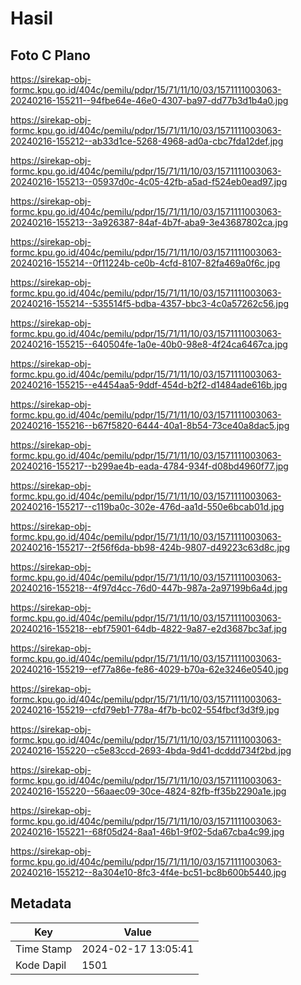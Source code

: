 # Hasil

## Foto C Plano

https://sirekap-obj-formc.kpu.go.id/404c/pemilu/pdpr/15/71/11/10/03/1571111003063-20240216-155211--94fbe64e-46e0-4307-ba97-dd77b3d1b4a0.jpg

https://sirekap-obj-formc.kpu.go.id/404c/pemilu/pdpr/15/71/11/10/03/1571111003063-20240216-155212--ab33d1ce-5268-4968-ad0a-cbc7fda12def.jpg

https://sirekap-obj-formc.kpu.go.id/404c/pemilu/pdpr/15/71/11/10/03/1571111003063-20240216-155213--05937d0c-4c05-42fb-a5ad-f524eb0ead97.jpg

https://sirekap-obj-formc.kpu.go.id/404c/pemilu/pdpr/15/71/11/10/03/1571111003063-20240216-155213--3a926387-84af-4b7f-aba9-3e43687802ca.jpg

https://sirekap-obj-formc.kpu.go.id/404c/pemilu/pdpr/15/71/11/10/03/1571111003063-20240216-155214--0f11224b-ce0b-4cfd-8107-82fa469a0f6c.jpg

https://sirekap-obj-formc.kpu.go.id/404c/pemilu/pdpr/15/71/11/10/03/1571111003063-20240216-155214--535514f5-bdba-4357-bbc3-4c0a57262c56.jpg

https://sirekap-obj-formc.kpu.go.id/404c/pemilu/pdpr/15/71/11/10/03/1571111003063-20240216-155215--640504fe-1a0e-40b0-98e8-4f24ca6467ca.jpg

https://sirekap-obj-formc.kpu.go.id/404c/pemilu/pdpr/15/71/11/10/03/1571111003063-20240216-155215--e4454aa5-9ddf-454d-b2f2-d1484ade616b.jpg

https://sirekap-obj-formc.kpu.go.id/404c/pemilu/pdpr/15/71/11/10/03/1571111003063-20240216-155216--b67f5820-6444-40a1-8b54-73ce40a8dac5.jpg

https://sirekap-obj-formc.kpu.go.id/404c/pemilu/pdpr/15/71/11/10/03/1571111003063-20240216-155217--b299ae4b-eada-4784-934f-d08bd4960f77.jpg

https://sirekap-obj-formc.kpu.go.id/404c/pemilu/pdpr/15/71/11/10/03/1571111003063-20240216-155217--c119ba0c-302e-476d-aa1d-550e6bcab01d.jpg

https://sirekap-obj-formc.kpu.go.id/404c/pemilu/pdpr/15/71/11/10/03/1571111003063-20240216-155217--2f56f6da-bb98-424b-9807-d49223c63d8c.jpg

https://sirekap-obj-formc.kpu.go.id/404c/pemilu/pdpr/15/71/11/10/03/1571111003063-20240216-155218--4f97d4cc-76d0-447b-987a-2a97199b6a4d.jpg

https://sirekap-obj-formc.kpu.go.id/404c/pemilu/pdpr/15/71/11/10/03/1571111003063-20240216-155218--ebf75901-64db-4822-9a87-e2d3687bc3af.jpg

https://sirekap-obj-formc.kpu.go.id/404c/pemilu/pdpr/15/71/11/10/03/1571111003063-20240216-155219--ef77a86e-fe86-4029-b70a-62e3246e0540.jpg

https://sirekap-obj-formc.kpu.go.id/404c/pemilu/pdpr/15/71/11/10/03/1571111003063-20240216-155219--cfd79eb1-778a-4f7b-bc02-554fbcf3d3f9.jpg

https://sirekap-obj-formc.kpu.go.id/404c/pemilu/pdpr/15/71/11/10/03/1571111003063-20240216-155220--c5e83ccd-2693-4bda-9d41-dcddd734f2bd.jpg

https://sirekap-obj-formc.kpu.go.id/404c/pemilu/pdpr/15/71/11/10/03/1571111003063-20240216-155220--56aaec09-30ce-4824-82fb-ff35b2290a1e.jpg

https://sirekap-obj-formc.kpu.go.id/404c/pemilu/pdpr/15/71/11/10/03/1571111003063-20240216-155221--68f05d24-8aa1-46b1-9f02-5da67cba4c99.jpg

https://sirekap-obj-formc.kpu.go.id/404c/pemilu/pdpr/15/71/11/10/03/1571111003063-20240216-155212--8a304e10-8fc3-4f4e-bc51-bc8b600b5440.jpg


## Metadata

| Key        | Value               |
| ---------- | ------------------- |
| Time Stamp | 2024-02-17 13:05:41 |
| Kode Dapil | 1501                |



